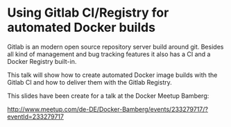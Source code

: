 # Using Gitlab CI/Registry for automated Docker builds

Gitlab is an modern open source repository server build around git. Besides all kind of management and bug tracking features it also has a CI and a Docker Registry built-in.

This talk will show how to create automated Docker image builds with the Gitlab CI and how to deliver them with the Gitlab Registry.

This slides have been create for a talk at the Docker Meetup Bamberg:

http://www.meetup.com/de-DE/Docker-Bamberg/events/233279717/?eventId=233279717


